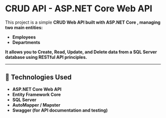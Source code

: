 <h1>CRUD API - ASP.NET Core Web API</h1>

This project is a simple  <b>CRUD Web API <b> built with <b>ASP.NET Core <b>, managing two main entities: <br> 

- <b>Employees<b><br> 
- <b>Departments<b><br> 

It allows you to Create, Read, Update, and Delete data from a SQL Server database using RESTful API principles. <br> 

---

<h2><b>🔧 Technologies Used</h2><b>

- ASP.NET Core Web API <br> 
- Entity Framework Core  <br>  
- SQL Server   <br> 
- AutoMapper / Mapster   <br> 
- Swagger (for API documentation and testing) <br> 





 
 
